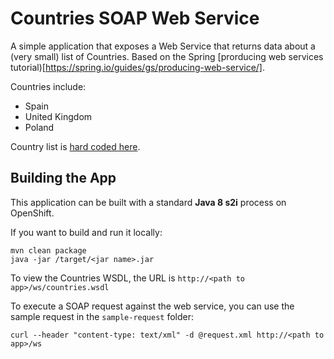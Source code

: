 # Countries SOAP Web Service

A simple application that exposes a Web Service that returns data about a (very small) list of Countries.  Based on the Spring [prorducing web services tutorial)[https://spring.io/guides/gs/producing-web-service/].

Countries include:
* Spain
* United Kingdom
* Poland

Country list is [hard coded here](https://github.com/pittar/countries-soap-ws/blob/master/src/main/java/com/example/producingwebservice/CountryRepository.java).

## Building the App

This application can be built with a standard **Java 8 s2i** process on OpenShift.

If you want to build and run it locally:

```
mvn clean package
java -jar /target/<jar name>.jar
```

To view the Countries WSDL, the URL is `http://<path to app>/ws/countries.wsdl`

To execute a SOAP request against the web service, you can use the sample request in the `sample-request` folder:

```
curl --header "content-type: text/xml" -d @request.xml http://<path to app>/ws
```

